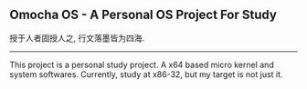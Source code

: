 ## Omocha OS - A Personal OS Project For Study

  授于人者固授人之, 行文落墨皆为四海.
  
  ------
  
  This project is a personal study project. A x64 based micro kernel and system softwares.
  Currently, study at x86-32, but my target is not just it.